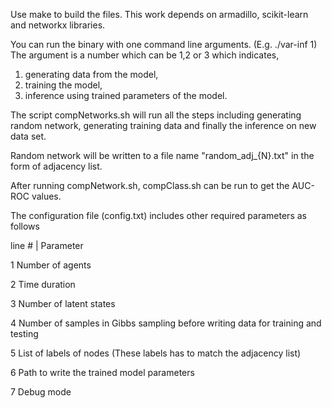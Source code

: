 Use make to build the files.
This work depends on armadillo, scikit-learn and networkx libraries. 

You can run the binary with one command line arguments. (E.g. ./var-inf 1)
The argument is a number which can be 1,2 or 3 which indicates, 

1. generating data from the model, 
2. training the model, 
3. inference using trained parameters of the model. 

The script compNetworks.sh will run all the steps including generating random network, 
generating training data and finally the inference on new data set. 

Random network will be written to a file name "random_adj_{N}.txt" in the form of 
adjacency list. 

After running compNetwork.sh, compClass.sh can be run to get the AUC-ROC values.

The configuration file (config.txt) includes other required parameters as follows 

line # |  Parameter 

1         Number of agents

2         Time duration

3         Number of latent states

4         Number of samples in Gibbs sampling before writing data for training and testing

5         List of labels of nodes (These labels has to match the adjacency list)

6         Path to write the trained model parameters 

7         Debug mode
